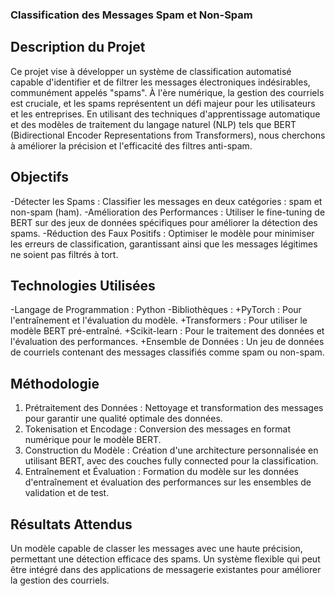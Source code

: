 ### Classification des Messages Spam et Non-Spam

## Description du Projet

Ce projet vise à développer un système de classification automatisé capable d'identifier et de filtrer les messages électroniques indésirables, communément appelés "spams". À l'ère numérique, la gestion des courriels est cruciale, et les spams représentent un défi majeur pour les utilisateurs et les entreprises. En utilisant des techniques d'apprentissage automatique et des modèles de traitement du langage naturel (NLP) tels que BERT (Bidirectional Encoder Representations from Transformers), nous cherchons à améliorer la précision et l'efficacité des filtres anti-spam.

## Objectifs

-Détecter les Spams : Classifier les messages en deux catégories : spam et non-spam (ham).
-Amélioration des Performances : Utiliser le fine-tuning de BERT sur des jeux de données spécifiques pour améliorer la détection des spams.
-Réduction des Faux Positifs : Optimiser le modèle pour minimiser les erreurs de classification, garantissant ainsi que les messages légitimes ne soient pas filtrés à tort.

## Technologies Utilisées

-Langage de Programmation : Python
-Bibliothèques :
+PyTorch : Pour l'entraînement et l'évaluation du modèle.
+Transformers : Pour utiliser le modèle BERT pré-entraîné.
+Scikit-learn : Pour le traitement des données et l'évaluation des performances.
+Ensemble de Données : Un jeu de données de courriels contenant des messages classifiés comme spam ou non-spam.

## Méthodologie

1. Prétraitement des Données : Nettoyage et transformation des messages pour garantir une qualité optimale des données.
2. Tokenisation et Encodage : Conversion des messages en format numérique pour le modèle BERT.
3. Construction du Modèle : Création d'une architecture personnalisée en utilisant BERT, avec des couches fully connected pour la classification.
4. Entraînement et Évaluation : Formation du modèle sur les données d'entraînement et évaluation des performances sur les ensembles de validation et de test.
   
## Résultats Attendus

Un modèle capable de classer les messages avec une haute précision, permettant une détection efficace des spams.
Un système flexible qui peut être intégré dans des applications de messagerie existantes pour améliorer la gestion des courriels.

